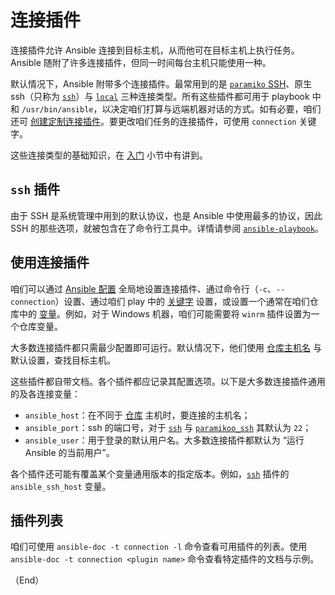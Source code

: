 # 连接插件


连接插件允许 Ansible 连接到目标主机，从而他可在目标主机上执行任务。Ansible 随附了许多连接插件，但同一时间每台主机只能使用一种。

默认情况下，Ansible 附带多个连接插件。最常用到的是 [`paramiko` SSH](https://docs.ansible.com/ansible/latest/collections/ansible/builtin/paramiko_ssh_connection.html#paramiko-connection)、原生 ssh（只称为 [`ssh`](https://docs.ansible.com/ansible/latest/collections/ansible/builtin/ssh_connection.html#ssh-connection)）与 [`local`](https://docs.ansible.com/ansible/latest/collections/ansible/builtin/local_connection.html#local-connection) 三种连接类型。所有这些插件都可用于 playbook 中和 `/usr/bin/ansible`，以决定咱们打算与远端机器对话的方式。如有必要，咱们还可 [创建定制连接插件](https://docs.ansible.com/ansible/latest/dev_guide/developing_plugins.html#developing-connection-plugins)。要更改咱们任务的连接插件，可使用 `connection` 关键字。


这些连接类型的基础知识，在 [入门](https://docs.ansible.com/ansible/2.9/user_guide/intro_getting_started.html#intro-getting-started) 小节中有讲到。


## `ssh` 插件

由于 SSH 是系统管理中用到的默认协议，也是 Ansible 中使用最多的协议，因此 SSH 的那些选项，就被包含在了命令行工具中。详情请参阅 [`ansible-playbook`](../cli/ansible-playbook.md)。


## 使用连接插件


咱们可以通过 [ Ansible 配置](https://docs.ansible.com/ansible/latest/reference_appendices/config.html#ansible-configuration-settings) 全局地设置连接插件、通过命令行（`-c`、`--connection`）设置、通过咱们 play 中的 [关键字](https://docs.ansible.com/ansible/latest/reference_appendices/playbooks_keywords.html#playbook-keywords) 设置，或设置一个通常在咱们仓库中的 [变量](../inventories_building.md#连接主机行为清单参数)。例如，对于 Windows 机器，咱们可能需要将 `winrm` 插件设置为一个仓库变量。

大多数连接插件都只需最少配置即可运行。默认情况下，他们使用 [仓库主机名](https://docs.ansible.com/ansible/latest/collections/ansible/builtin/inventory_hostnames_lookup.html#inventory-hostnames-lookup) 与默认设置，查找目标主机。

这些插件都自带文档。各个插件都应记录其配置选项。以下是大多数连接插件通用的及各连接变量：


- `ansible_host`：在不同于 [仓库](../inventories_building.md#如何建立仓库) 主机时，要连接的主机名；
- `ansible_port`：ssh 的端口号，对于 [`ssh`](https://docs.ansible.com/ansible/latest/collections/ansible/builtin/ssh_connection.html#ssh-connection) 与 [`paramikoo_ssh`](https://docs.ansible.com/ansible/latest/collections/ansible/builtin/paramiko_ssh_connection.html#paramiko-connection) 其默认为 `22`；
- `ansible_user`：用于登录的默认用户名。大多数连接插件都默认为 “运行 Ansible 的当前用户”。


各个插件还可能有覆盖某个变量通用版本的指定版本。例如，[`ssh`](https://docs.ansible.com/ansible/latest/collections/ansible/builtin/ssh_connection.html#ssh-connection) 插件的 `ansible_ssh_host` 变量。


## 插件列表

咱们可使用 `ansible-doc -t connection -l` 命令查看可用插件的列表。使用 `ansible-doc -t connection <plugin name>` 命令查看特定插件的文档与示例。


（End）

